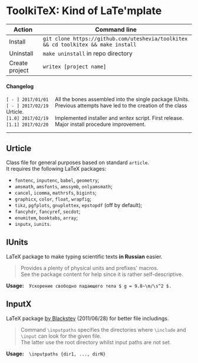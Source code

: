 # ToolkiTeX: Kind of LaTe'mplate

| Action                  | Command line                                                                       |
| ----------------------- | ---------------------------------------------------------------------------------- |
| Install                 | `git clone https://github.com/uteshevia/toolkitex && cd toolkitex && make install` |
| Uninstall               | `make uninstall` in repo directory                                                 |
| Create project          | `writex [project name]`                                                            |

#### Changelog
`[ - ] 2017/01/01`&emsp; All the bones assembled into the single package IUnits.  
`[ - ] 2017/02/19`&emsp; Previous attempts have led to the creation of the class Urticle.  
`[1.0] 2017/02/19`&emsp; Implemented installer and *writex* script. First release.  
`[1.1] 2017/02/20`&emsp; Major install procedure improvement.

---

## Urticle
Class file for general purposes based on standard `article`.  
It requires the following LaTeX packages:
* `fontenc`, `inputenc`, `babel`, `geometry`;
* `amsmath`, `amsfonts`, `amssymb`, `onlyamsmath`;
* `cancel`, `icomma`, `mathrsfs`, `bigints`;
* `graphicx`, `color`, `float`, `wrapfig`;
* `tikz`, `pgfplots`, `gnuplottex`, `epstopdf` (off by default);
* `fancyhdr`, `fancyref`, `secdot`;
* `enumitem`, `booktabs`, `array`;
* `inputx`, `iunits`.


## IUnits
LaTeX package to make typing scientific texts **in Russian** easier.

> Provides a plenty of physical units and prefixes' macros.  
> See the package content for help since it is rather self-descriptive.

**Usage:**&emsp;`Ускорение свободно падающего тела $ g = 9.8~\m/\s^2 $.`


## InputX
LaTeX package [by Blackstev](http://tex.stackexchange.com/a/44215) (2011/06/28) for better file includings.

> Command `\inputpaths` specifies the directories where `\include` and `\input` can look for the given file.  
> The latter use the root directory whilst input paths are not set.

**Usage:**&emsp;`\inputpaths {dir1, ..., dirN}`
